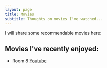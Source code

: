 ```yaml
---
layout: page
title: Movies
subtitle: Thoughts on movies I've watched...
---
```


I will share some recommendable movies here:

## Movies I've recently enjoyed:

* Room 8 [Youtube](https://www.youtube.com/watch?v=O4fuqLR5k7E)
